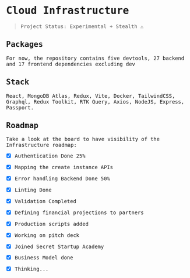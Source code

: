 <samp>

# Cloud Infrastructure

> Project Status: Experimental + Stealth ⚠️

## Packages

For now, the repository contains five devtools, 27 backend and 17 frontend dependencies excluding dev

## Stack
React, MongoDB Atlas, Redux, Vite, Docker, TailwindCSS, Graphql, Redux Toolkit, RTK Query, Axios, NodeJS, Express, Passport.

## Roadmap

Take a look at the board to have visibility of the Infrastructure roadmap:

- [x] Authentication Done 25%
- [x] Mapping the create instance APIs
- [x] Error handling Backend Done 50%
- [x] Linting Done
- [x] Validation Completed
- [x] Defining financial projections to partners 
- [x] Production scripts added
- [x] Working on pitch deck
- [x] Joined Secret Startup Academy
- [x] Business Model done
- [x] Thinking...


</samp>
